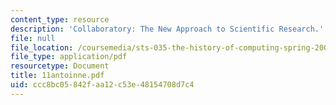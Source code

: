 ```yaml
---
content_type: resource
description: 'Collaboratory: The New Approach to Scientific Research.'
file: null
file_location: /coursemedia/sts-035-the-history-of-computing-spring-2004/ccc8bc05842faa12c53e48154708d7c4_11antoinne.pdf
file_type: application/pdf
resourcetype: Document
title: 11antoinne.pdf
uid: ccc8bc05-842f-aa12-c53e-48154708d7c4
---
```

